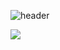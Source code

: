 ![header](https://capsule-render.vercel.app/api?type=rect&color=auto&height=100&section=header&text=Hello%20I'm%20TaeYoung&fontSize=40)  

 <img src="https://img.shields.io/badge/python-3776AB?style=flat&logo=Python&logoColor=white"/>

<!--
**Taeyoungleee/Taeyoungleee** is a ✨ _special_ ✨ repository because its `README.md` (this file) appears on your GitHub profile.

Here are some ideas to get you started:

- 🔭 I’m currently working on ...
- 🌱 I’m currently learning ...
- 👯 I’m looking to collaborate on ...
- 🤔 I’m looking for help with ...
- 💬 Ask me about ...
- 📫 How to reach me: ...
- 😄 Pronouns: ...
- ⚡ Fun fact: ...
-->
